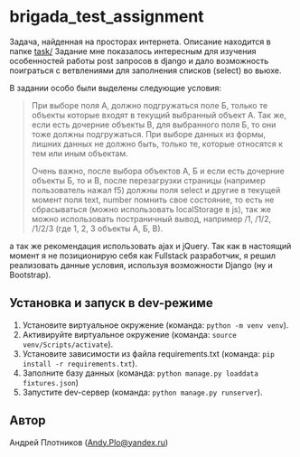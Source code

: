 # brigada_test_assignment

Задача, найденная на просторах интернета. Описание находится в папке [task/](https://github.com/AndyPlo/brigada_test_assignment/blob/main/task/task.md) Задание мне показалось интересным для изучения особенностей работы post запросов в django и дало возможность поиграться с ветвлениями для заполнения списков (select) во вьюхе.

В задании особо были выделены следующие условия:

> При выборе поля А, должно подгружаться поле Б, только те объекты
> которые входят в текущий выбранный объект А. Так же, если есть
> дочерние объекты В, для выбранного поля Б, то они тоже должны
> подгружаться. При выборе данных из формы, лишних данных не должно
> быть, только те, которые относятся к тем или иным объектам.
>
> Очень важно, после выбора объектов А, Б и если есть дочерние объекты
> Б, то и В, после перезагрузки страницы (например пользователь нажал
> f5) должны поля select и другие в текущей момент поля text, number
> помнить свое состояние, то есть не сбрасываться (можно использовать
> localStorage в js), так же можно использовать постраничный вывод,
> например /1, /1/2, /1/2/3 (где 1, 2, 3 объекты А, Б, В).

а так же рекомендация использовать ajax и jQuery. Так как в настоящий момент я не позиционирую себя как Fullstack разработчик, я решил реализовать данные условия, используя возможности Django (ну и Bootstrap).

## Установка и запуск в dev-режиме

 1. Установите виртуальное окружение (команда: `python -m venv venv`).
 2. Активируйте виртуальное окружение (команда: `source venv/Scripts/activate`).
 3. Установите зависимости из файла requirements.txt (команда: `pip install -r requirements.txt`).
 4. Заполните базу данных (команда: `python manage.py loaddata fixtures.json`)
 5. Запустите dev-сервер (команда: `python manage.py runserver`).

## Автор

Андрей Плотников (Andy.Plo@yandex.ru)